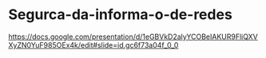 # Segurca-da-informa-o-de-redes

https://docs.google.com/presentation/d/1eGBVkD2alyYCOBeIAKUR9FliQXVXyZN0YuF985OEx4k/edit#slide=id.gc6f73a04f_0_0
